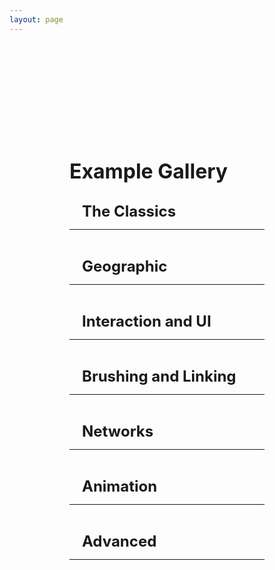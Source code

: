```yaml
---
layout: page
---
```


<script setup>
 import cardImg from '../vue_components/cardImg.vue'
  import multiView from '../vue_components/multiView.vue'
</script>

<multiView>

<div class='container'>
    <h1>Example Gallery</h1>
    <div class='section'>
        <h2>The Classics</h2>
        <hr>
        <div class="cards">
            <cardImg  title="3D Scatter Plot"  img="/anu/assets/example-images/scatterplot3D.png" link="/anu/examples/scatter_plot_3D"></cardImg>
            <cardImg title="3D Bar Chart"  img="/anu/assets/example-images/barchart3D.png" link="/anu/examples/bar_chart_3D"></cardImg>
             <cardImg title="3D Line Chart"  img="/anu/assets/example-images/linechart3D.png" link="/anu/examples/line_chart_3D"></cardImg>
            <cardImg title="2D Scatter Plot" img="/anu/assets/example-images/scatterplot2D.png" link="/anu/examples/scatter_plot_2D"></cardImg>
            <cardImg title="2D Bar Chart" img="/anu/assets/example-images/barchart2D.png" link="/anu/examples/bar_chart_2D"></cardImg>
            <cardImg title="2D Line Chart" img="/anu/assets/example-images/linechart2D.png" link="/anu/examples/line_chart_2D"></cardImg>
        </div>
    </div>
    <div class='section'>
        <h2>Geographic</h2>
        <hr>
        <div class="cards">
            <cardImg title="Texture Map" img="/anu/assets/example-images/textureMap.png" link="/anu/examples/texture_map"></cardImg>
            <cardImg title="Texture Globe" img="/anu/assets/example-images/textureGlobe.png" link="/anu/examples/texture_globe"></cardImg>
            <cardImg title="Mesh Map" img="/anu/assets/example-images/meshMap.png" link="/anu/examples/mesh_map"></cardImg>
            <cardImg title="3D Trajectory on Map" img="/anu/assets/example-images/trajectory3D.png" link="/anu/examples/trajectory_3D"></cardImg>
            <cardImg title="Origin-Destination Globe" img="/anu/assets/example-images/originDestinationGlobe.png" link="/anu/examples/origin_destination_globe"></cardImg>
        </div>
    </div>
    <div class='section'>
        <h2>Interaction and UI</h2>
        <hr>
        <div class="cards">
            <cardImg title="Pointer Hover" img="/anu/assets/example-images/pointerHover.png" link="/anu/examples/hover"></cardImg>
            <cardImg title="Details On Demand" img="/anu/assets/example-images/detailsOnDemand.png" link="/anu/examples/details"></cardImg>
            <cardImg title="Transform Widget UI" img="/anu/assets/example-images/transformWidgetUI.png" link="/anu/examples/transform_widget_ui"></cardImg>
            <cardImg title="Layouts" img="/anu/assets/example-images/layout.png" link="/anu/examples/layout"></cardImg>
        </div>
    </div>
    <div class='section'>
        <h2>Brushing and Linking</h2>
        <hr>
        <div class="cards">
            <cardImg title="Single Selection" img="/anu/assets/example-images/brushingLinkingSingle.png" link="/anu/examples/brushing_linking_single"></cardImg>
            <cardImg title="Multiple Selection" img="/anu/assets/example-images/brushingLinkingMultiple.png" link="/anu/examples/brushing_linking_multiple"></cardImg>
        </div>
    </div>
    <div class='section'>
        <h2>Networks</h2>
        <hr>
        <div class="cards">
            <cardImg title="Node Link 3D" img="/anu/assets/example-images/nodeLink3D.png" link="/anu/examples/node_link_3d"></cardImg>
        </div>
    </div>
    <div class='section'>
        <h2>Animation</h2>
        <hr>
        <div class="cards">
            <cardImg title="Basic Animation" img="/anu/assets/example-images/animationBarChart.png" link="/anu/examples/animation_bar_chart"></cardImg>
            <cardImg title="Data Dimension Change" img="/anu/assets/example-images/animationScatterPlot.png" link="/anu/examples/animation_scatter_plot"></cardImg>
            <cardImg title="Bar Chart Race" img="/anu/assets/example-images/animationBarChartRace.png" link="/anu/examples/animation_bar_chart_race"></cardImg>
        </div>
    </div>
    <div class='section'>
        <h2>Advanced</h2>
        <hr>
        <div class="cards">
            <cardImg title="Tilt Map" img="/anu/assets/example-images/tiltMap.png" link="/anu/examples/tilt_map"></cardImg>
        </div>
    </div>

</div>

</multiView>


<style>
h1,
h2,
h3,
h4 {
    margin: 0.1rem 0;
}

h1 {
    font-size: 2rem;
}

h2 {
    font-size: 1.5rem;
    padding-left: 20px;
}

h3 {
    font-size: 1.2rem;
    padding-left: 40px;
}

h4 {
    font-size: 1rem;
    font-style: italic;
    padding-left: 60px;
}

.container {
    margin-top: 5vh;
    margin-left: 10vw;
    margin-right: 10vw;

}

.section {
    margin-top: 30px;
}

 .cards {
    display: flex;
    flex-wrap: wrap;
    align-items: flex-start;
    justify-content: center;
    flex-direction: row;
    margin-top: 10px;
  }
  .cards canvas {
    margin: 5px;
    border: 1px solid #000;
    box-shadow: 3px 3px 8px 0px rgba(0,0,0,0.3);
    width: 10em;
    height: 10em;
  }

 .cards img {
    margin: 5px;
    border: 1px solid #000;
    box-shadow: 3px 3px 8px 0px rgba(0,0,0,0.3);
    width: 10em;
    height: 10em;
  }

  .cards span {
    font-size: 1em;
  }


</style>
